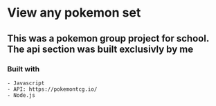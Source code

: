 # View any pokemon set
## This was a pokemon group project for school. The api section was built exclusivly by me

### Built with 
    - Javascript
    - API: https://pokemontcg.io/
    - Node.js
